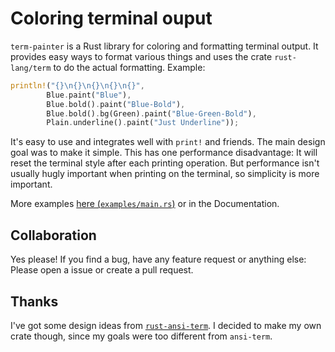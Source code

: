 # Coloring terminal ouput
`term-painter` is a Rust library for coloring and formatting terminal output. It provides easy ways to format various things and uses the crate `rust-lang/term` to do the actual formatting. Example:

``` Rust
println!("{}\n{}\n{}\n{}\n{}",
        Blue.paint("Blue"),
        Blue.bold().paint("Blue-Bold"),
        Blue.bold().bg(Green).paint("Blue-Green-Bold"),
        Plain.underline().paint("Just Underline"));
```

It's easy to use and integrates well with `print!` and friends. The main design
goal was to make it simple. This has one performance disadvantage: It will reset the terminal style after each printing operation. But performance isn't usually hugly important when printing on the terminal, so simplicity is more important.

More examples [here (`examples/main.rs`)](https://github.com/LukasKalbertodt/term-painter/blob/master/examples/main.rs) or in the Documentation.

## Collaboration
Yes please! If you find a bug, have any feature request or anything else: Please open a issue or create a pull request.

## Thanks
I've got some design ideas from [`rust-ansi-term`](https://github.com/ogham/rust-ansi-term). I decided to make my own crate though, since my goals were too different from `ansi-term`.
